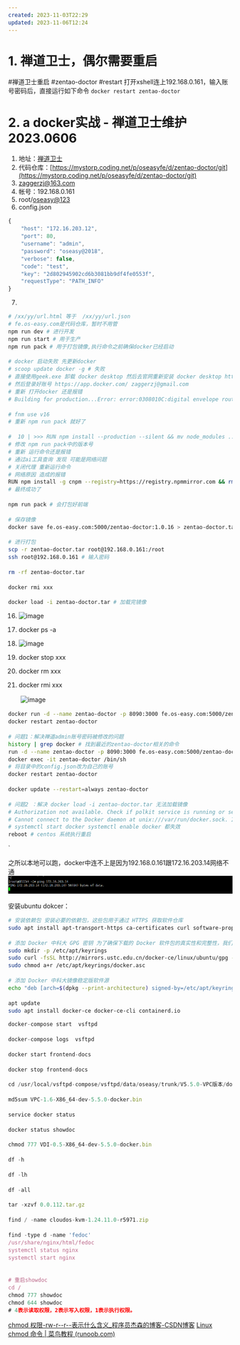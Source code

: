 ```yaml
---
created: 2023-11-03T22:29
updated: 2023-11-06T12:24
---
```

# 1. 禅道卫士，偶尔需要重启
#禅道卫士重启 #zentao-doctor #restart
打开xshell连上192.168.0.161，输入账号密码后，直接运行如下命令
`docker restart zentao-doctor`
# 2. a docker实战 - 禅道卫士维护 2023.0606

1. 地址：[禅道卫士](http://192.168.0.161:8090/)
2. 代码仓库：[https://mystorp.coding.net/p/oseasyfe/d/zentao-doctor/git](https://mystorp.coding.net/p/oseasyfe/d/zentao-doctor/git)
3. [zaggerzj@163.com](http://zaggerzj@163.com)
4. 帐号：192.168.0.161
5. root/[oseasy@123](http://oseasy@123)
6. config.json

```js
{
    "host": "172.16.203.12",
    "port": 80,
    "username": "admin",
    "password": "oseasy@2018",
    "verbose": false,
    "code": "test",
    "key": "2d802945902cd6b3081bb9df4fe0553f",
    "requestType": "PATH_INFO"
}
```

7. 
```bash
# /xx/yy/url.html 等于  /xx/yy/url.json
# fe.os-easy.com是代码仓库，暂时不用管
npm run dev # 进行开发
npm run start # 用于生产
npm run pack # 用于打包镜像,执行命令之前确保docker已经启动

# docker 启动失败 先更新docker
# scoop update docker -g # 失败
# 直接使用geek.exe 卸载 docker desktop 然后去官网重新安装 docker desktop https://www.docker.com/products/docker-desktop/
# 然后登录好账号 https://app.docker.com/ zaggerzj@gmail.com
# 重新 打开docker 还是报错
# Building for production...Error: error:0308010C:digital envelope routines::unsupported at new Hash (node:internal/crypto/hash:69:19)

# fnm use v16
# 重新 npm run pack 就好了

#  10 | >>> RUN npm install --production --silent && mv node_modules ../ ERROR: failed to solve: process "/bin/sh -c npm install --production --silent && mv node_modules ../" did not complete successfully: exit code: 1
# 修改 npm run pack中的版本号
# 重新 运行命令还是报错
# 通过ai工具查询 发现 可能是网络问题
# 关闭代理 重新运行命令
# 网络原因 造成的报错
RUN npm install -g cnpm --registry=https://registry.npmmirror.com && rm -rf node_modules && cnpm install --verbose && mv node_modules ../
# 最终成功了

npm run pack # 会打包好前端

# 保存镜像
docker save fe.os-easy.com:5000/zentao-doctor:1.0.16 > zentao-doctor.tar 

# 进行打包
scp -r zentao-doctor.tar root@192.168.0.161:/root
ssh root@192.168.0.161 # 输入密码

rm -rf zentao-doctor.tar

docker rmi xxx

docker load -i zentao-doctor.tar # 加载完镜像
```



16. ​![image](40%20-%20Obsidian/附件/Attachment/assets%206-zagger/image-20230705213808-7ck8gb8.png)​

17. docker ps -a
18. ​![image](40%20-%20Obsidian/附件/Attachment/assets%206-zagger/image-20230705213819-bgypwz1.png)​

19. docker stop xxx
20. docker rm xxx
21. docker rmi xxx

　　​![image](40%20-%20Obsidian/附件/Attachment/assets%206-zagger/image-20230705213844-jn73zvh.png)​

```bash
docker run -d --name zentao-doctor -p 8090:3000 fe.os-easy.com:5000/zentao-doctor:1.0.16 # 出现容器id，表示成功
docker restart zentao-doctor

# 问题1：解决禅道admin账号密码被修改的问题
history | grep docker # 找到最近的zentao-doctor相关的命令
run -d --name zentao-doctor -p 8090:3000 fe.os-easy.com:5000/zentao-doctor:1.0.16
docker exec -it zentao-doctor /bin/sh
# 将目录中的config.json改为自己的账号
docker restart zentao-doctor

docker update --restart=always zentao-doctor

# 问题2 ：解决 docker load -i zentao-doctor.tar 无法加载镜像
# Authorization not available. Check if polkit service is running or see debug message for more information.
# Cannot connect to the Docker daemon at unix:///var/run/docker.sock. Is the docker daemon running?
# systemctl start docker systemctl enable docker 都失效
reboot # centos 系统执行重启

```
`

之所以本地可以跑，docker中连不上是因为192.168.0.161跟172.16.203.14网络不通
![image.png](https://raw.githubusercontent.com/zaggerj/obsidian_picgo/main/obsidian/20240805155831.png)

安装ubuntu dokcer：
```bash
# 安装依赖包 安装必要的依赖包，这些包用于通过 HTTPS 获取软件仓库
sudo apt install apt-transport-https ca-certificates curl software-properties-common

# 添加 Docker 中科大 GPG 密钥 为了确保下载的 Docker 软件包的真实性和完整性，我们需要添加 Docker 的 GPG 密钥
sudo mkdir -p /etc/apt/keyrings 
sudo curl -fsSL http://mirrors.ustc.edu.cn/docker-ce/linux/ubuntu/gpg -o /etc/apt/keyrings/docker.asc 
sudo chmod a+r /etc/apt/keyrings/docker.asc

# 添加 Docker 中科大镜像稳定版软件源
echo "deb [arch=$(dpkg --print-architecture) signed-by=/etc/apt/keyrings/docker.asc] http://mirrors.ustc.edu.cn/docker-ce/linux/ubuntu $(lsb_release -cs) stable" | sudo tee /etc/apt/sources.list.d/docker.list > /dev/null

apt update
sudo apt install docker-ce docker-ce-cli containerd.io

```

```js
docker-compose start  vsftpd

docker-compose logs  vsftpd

docker start frontend-docs

docker stop frontend-docs

cd /usr/local/vsftpd-compose/vsftpd/data/oseasy/trunk/V5.5.0-VPC版本/docker/docker安装包/

md5sum VPC-1.6-X86_64-dev-5.5.0-docker.bin

service docker status

docker status showdoc

chmod 777 VDI-0.5-X86_64-dev-5.5.0-docker.bin

df -h

df -lh

df -all

tar -xzvf 0.0.112.tar.gz

find / -name cloudos-kvm-1.24.11.0-r5971.zip

find -type d -name 'fedoc'
/usr/share/nginx/html/fedoc
systemctl status nginx
systemctl start nginx


# 重启showdoc
cd /
chmod 777 showdoc
chmod 644 showdoc
# 4表示读取权限，2表示写入权限，1表示执行权限。

```
[chmod 权限-rw-r--r--表示什么含义_程序员杰森的博客-CSDN博客](https://blog.csdn.net/weixin_43670802/article/details/105272266)
[Linux chmod 命令 | 菜鸟教程 (runoob.com)](https://www.runoob.com/linux/linux-comm-chmod.html)